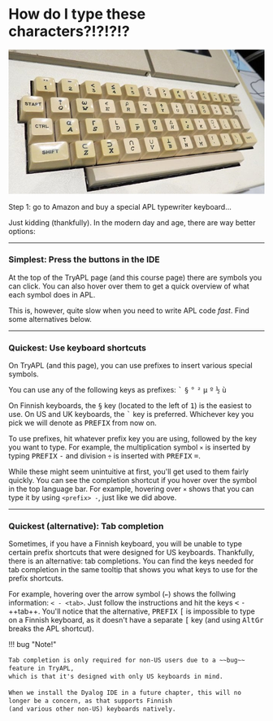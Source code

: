 # How do I type these characters?!?!?!?

![APL Keyboard](../assets/1_3_aplkeyboard.jpg)

Step 1: go to Amazon and buy a special APL typewriter keyboard...

Just kidding (thankfully).
In the modern day and age, there are way better options:

---

### Simplest: Press the buttons in the IDE

At the top of the TryAPL page (and this course page) there are symbols you can click.
You can also hover over them to get a quick overview of what each symbol does in APL.

This is, however, quite slow when you need to write APL code *fast*.
Find some alternatives below.

---

### Quickest: Use keyboard shortcuts

On TryAPL (and this page), you can use prefixes to insert various special symbols.

You can use any of the following keys as prefixes:
<kbd>`</kbd> <kbd>§</kbd> <kbd>°</kbd> <kbd>²</kbd> <kbd>µ</kbd> <kbd>º</kbd> <kbd>½</kbd> <kbd>ù</kbd>

On Finnish keyboards, the <kbd>§</kbd> key (located to the left of <kbd>1</kbd>) is the easiest to use.
On US and UK keyboards, the <kbd>`</kbd> key is preferred.
Whichever key you pick we will denote as <kbd>PREFIX</kbd> from now on.

To use prefixes, hit whatever prefix key you are using, followed by the key you want to type.
For example, the multiplication symbol `×` is inserted by typing <kbd>PREFIX</kbd> <kbd>-</kbd>
and division `÷` is inserted with <kbd>PREFIX</kbd> <kbd>=</kbd>.

While these might seem unintuitive at first, you'll get used to them fairly quickly.
You can see the completion shortcut if you hover over the symbol in the top language bar.
For example, hovering over `×` shows that you can type it by using `<prefix> -`, just like we did above. 

---

### Quickest (alternative): Tab completion

Sometimes, if you have a Finnish keyboard, you will be unable to type certain prefix shortcuts that were designed for US keyboards.
Thankfully, there is an alternative: tab completions.
You can find the keys needed for tab completion in the same tooltip that shows you what keys to use for the prefix shortcuts.

For example, hovering over the arrow symbol (`←`) shows the follwing information: `< - <tab>`.
Just follow the instructions and hit the keys <kbd><</kbd> <kbd>-</kbd> ++tab++.
You'll notice that the alternative, <kbd>PREFIX</kbd> <kbd>[</kbd> is impossible to type on a Finnish keyboard,
as it doesn't have a separate <kbd>[</kbd> key (and using <kbd>AltGr</kbd> breaks the APL shortcut).

!!! bug "Note!"

    Tab completion is only required for non-US users due to a ~~bug~~ feature in TryAPL,
    which is that it's designed with only US keyboards in mind.

    When we install the Dyalog IDE in a future chapter, this will no longer be a concern, as that supports Finnish
    (and various other non-US) keyboards natively.

